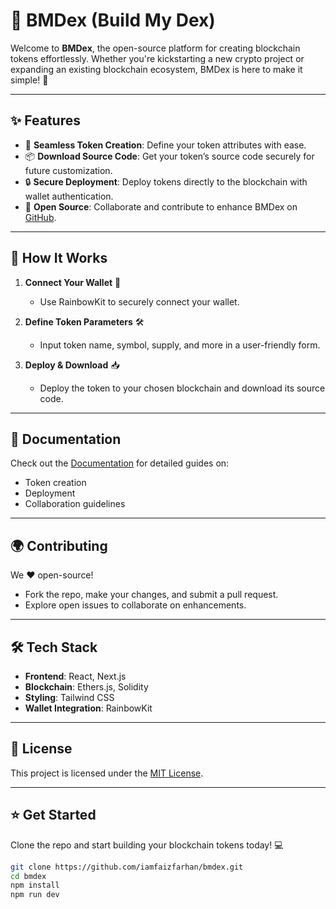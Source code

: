 # 🌟 BMDex (Build My Dex)

Welcome to **BMDex**, the open-source platform for creating blockchain tokens effortlessly. Whether you're kickstarting a new crypto project or expanding an existing blockchain ecosystem, BMDex is here to make it simple! 🚀

---

## ✨ Features

- 🔗 **Seamless Token Creation**: Define your token attributes with ease.
- 📦 **Download Source Code**: Get your token’s source code securely for future customization.
- 🔒 **Secure Deployment**: Deploy tokens directly to the blockchain with wallet authentication.
- 🤝 **Open Source**: Collaborate and contribute to enhance BMDex on [GitHub](https://github.com/iamfaizfarhan/bmdex).

---

## 🚀 How It Works

1. **Connect Your Wallet** 🔐
   - Use RainbowKit to securely connect your wallet.
   
2. **Define Token Parameters** 🛠️
   - Input token name, symbol, supply, and more in a user-friendly form.
   
3. **Deploy & Download** 📥
   - Deploy the token to your chosen blockchain and download its source code.

---

## 📄 Documentation

Check out the [Documentation](https://github.com/iamfaizfarhan/bmdex/docs) for detailed guides on:
- Token creation
- Deployment
- Collaboration guidelines

---

## 🌍 Contributing

We ❤️ open-source!  
- Fork the repo, make your changes, and submit a pull request.
- Explore open issues to collaborate on enhancements.

---

## 🛠️ Tech Stack

- **Frontend**: React, Next.js
- **Blockchain**: Ethers.js, Solidity
- **Styling**: Tailwind CSS
- **Wallet Integration**: RainbowKit

---

## 📜 License

This project is licensed under the [MIT License](LICENSE).

---

## ⭐ Get Started

Clone the repo and start building your blockchain tokens today! 💻

```bash
git clone https://github.com/iamfaizfarhan/bmdex.git
cd bmdex
npm install
npm run dev
